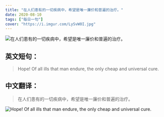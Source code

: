 ```yaml
---
title: "在人们患有的一切疾病中，希望是唯一廉价和普遍的治疗。"
date: 2020-08-10
tags: ["每日一句"]
cover: "https://i.imgur.com/LySvW0I.jpg"
---
```


![在人们患有的一切疾病中，希望是唯一廉价和普遍的治疗。](https://i.imgur.com/i3KWRjH.jpg)

## 英文短句：
> Hope! Of all ills that man endure, the only cheap and universal cure.

<!--more-->

## 中文翻译：
> 在人们患有的一切疾病中，希望是唯一廉价和普遍的治疗。

![Hope! Of all ills that man endure, the only cheap and universal cure.](https://i.imgur.com/6Z4RFSz.jpg)

